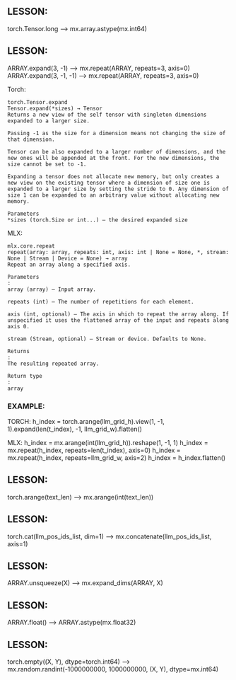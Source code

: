 ## LESSON:
torch.Tensor.long --> mx.array.astype(mx.int64)

## LESSON:
ARRAY.expand(3, -1) --> mx.repeat(ARRAY, repeats=3, axis=0)
ARRAY.expand(3, -1, -1) --> mx.repeat(ARRAY, repeats=3, axis=0)


Torch:
```
torch.Tensor.expand
Tensor.expand(*sizes) → Tensor
Returns a new view of the self tensor with singleton dimensions expanded to a larger size.

Passing -1 as the size for a dimension means not changing the size of that dimension.

Tensor can be also expanded to a larger number of dimensions, and the new ones will be appended at the front. For the new dimensions, the size cannot be set to -1.

Expanding a tensor does not allocate new memory, but only creates a new view on the existing tensor where a dimension of size one is expanded to a larger size by setting the stride to 0. Any dimension of size 1 can be expanded to an arbitrary value without allocating new memory.

Parameters
*sizes (torch.Size or int...) – the desired expanded size
```

MLX:
```
mlx.core.repeat
repeat(array: array, repeats: int, axis: int | None = None, *, stream: None | Stream | Device = None) → array
Repeat an array along a specified axis.

Parameters
:
array (array) – Input array.

repeats (int) – The number of repetitions for each element.

axis (int, optional) – The axis in which to repeat the array along. If unspecified it uses the flattened array of the input and repeats along axis 0.

stream (Stream, optional) – Stream or device. Defaults to None.

Returns
:
The resulting repeated array.

Return type
:
array
```

### EXAMPLE:
TORCH:
h_index = torch.arange(llm_grid_h).view(1, -1, 1).expand(len(t_index), -1, llm_grid_w).flatten()

MLX:
h_index = mx.arange(int(llm_grid_h)).reshape(1, -1, 1)
h_index = mx.repeat(h_index, repeats=len(t_index), axis=0)
h_index = mx.repeat(h_index, repeats=llm_grid_w, axis=2)
h_index = h_index.flatten()


## LESSON:
torch.arange(text_len) --> mx.arange(int(text_len))

## LESSON:
torch.cat(llm_pos_ids_list, dim=1) --> mx.concatenate(llm_pos_ids_list, axis=1)

## LESSON:
ARRAY.unsqueeze(X) --> mx.expand_dims(ARRAY, X)

## LESSON:
ARRAY.float() --> ARRAY.astype(mx.float32)

## LESSON:
torch.empty((X, Y), dtype=torch.int64) --> mx.random.randint(-1000000000, 1000000000, (X, Y), dtype=mx.int64)